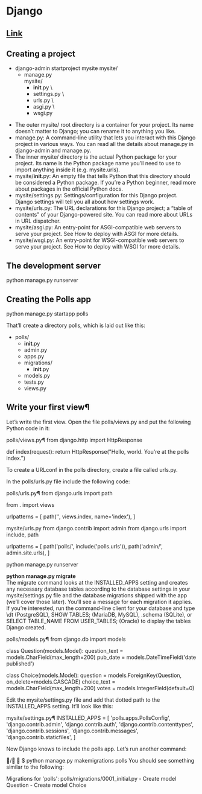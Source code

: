 # Django
## [Link](https://docs.djangoproject.com/en/3.1/intro/tutorial01/)
## Creating a project
- django-admin startproject mysite
mysite/ 
    - manage.py \
    mysite/ 
        - __init__.py \
        - settings.py \
        - urls.py \
        - asgi.py \
        - wsgi.py

* The outer mysite/ root directory is a container for your project. Its name doesn’t matter to Django; you can rename it to anything you like.
* manage.py: A command-line utility that lets you interact with this Django project in various ways. You can read all the details about manage.py in django-admin and manage.py.
* The inner mysite/ directory is the actual Python package for your project. Its name is the Python package name you’ll need to use to import anything inside it (e.g. mysite.urls).
* mysite/__init__.py: An empty file that tells Python that this directory should be considered a Python package. If you’re a Python beginner, read more about packages in the official Python docs.
* mysite/settings.py: Settings/configuration for this Django project. Django settings will tell you all about how settings work.
* mysite/urls.py: The URL declarations for this Django project; a “table of contents” of your Django-powered site. You can read more about URLs in URL dispatcher.
* mysite/asgi.py: An entry-point for ASGI-compatible web servers to serve your project. See How to deploy with ASGI for more details.
* mysite/wsgi.py: An entry-point for WSGI-compatible web servers to serve your project. See How to deploy with WSGI for more details.

## The development server
python manage.py runserver

## Creating the Polls app
python manage.py startapp polls

That’ll create a directory polls, which is laid out like this:

- polls/
    * __init__.py
    * admin.py
    * apps.py
    * migrations/
        * __init__.py
    * models.py
    * tests.py
    * views.py

## Write your first view¶
Let’s write the first view. Open the file polls/views.py and put the following Python code in it:

polls/views.py¶
from django.http import HttpResponse


def index(request):
    return HttpResponse("Hello, world. You're at the polls index.")

To create a URLconf in the polls directory, create a file called urls.py. 

In the polls/urls.py file include the following code:

polls/urls.py¶
from django.urls import path

from . import views

urlpatterns = [
    path('', views.index, name='index'),
]

mysite/urls.py
from django.contrib import admin
from django.urls import include, path

urlpatterns = [
    path('polls/', include('polls.urls')),
    path('admin/', admin.site.urls),
]

python manage.py runserver

**python manage.py migrate** \
The migrate command looks at the INSTALLED_APPS setting and creates any necessary database tables according to the database settings in your mysite/settings.py file and the database migrations shipped with the app (we’ll cover those later). You’ll see a message for each migration it applies. If you’re interested, run the command-line client for your database and type \dt (PostgreSQL), SHOW TABLES; (MariaDB, MySQL), .schema (SQLite), or SELECT TABLE_NAME FROM USER_TABLES; (Oracle) to display the tables Django created.

polls/models.py¶
from django.db import models


class Question(models.Model):
    question_text = models.CharField(max_length=200)
    pub_date = models.DateTimeField('date published')


class Choice(models.Model):
    question = models.ForeignKey(Question, on_delete=models.CASCADE)
    choice_text = models.CharField(max_length=200)
    votes = models.IntegerField(default=0)

Edit the mysite/settings.py file and add that dotted path to the INSTALLED_APPS setting. It’ll look like this:

mysite/settings.py¶
INSTALLED_APPS = [
    'polls.apps.PollsConfig',
    'django.contrib.admin',
    'django.contrib.auth',
    'django.contrib.contenttypes',
    'django.contrib.sessions',
    'django.contrib.messages',
    'django.contrib.staticfiles',
]

Now Django knows to include the polls app. Let’s run another command:

/ 
$ python manage.py makemigrations polls
You should see something similar to the following:

Migrations for 'polls':
  polls/migrations/0001_initial.py
    - Create model Question
    - Create model Choice